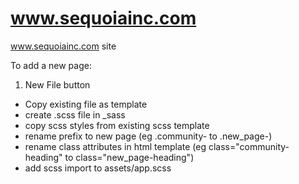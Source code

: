 # www.sequoiainc.com
www.sequoiainc.com site

To add a new page:
1. New File button
* Copy existing file as template
* create .scss file in _sass
* copy scss styles from existing scss template
* rename prefix to new page (eg .community- to .new_page-)
* rename class attributes in html template (eg class="community-heading" to class="new_page-heading")
* add scss import to assets/app.scss


